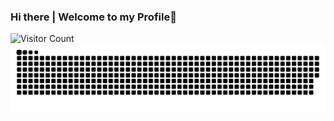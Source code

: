 ### Hi there | Welcome to my Profile👋
![Visitor Count](https://profile-counter.glitch.me/rivaldynaiborhu/count.svg)
![snake gif](https://github.com/rivaldynaiborhu/rivaldynaiborhu/blob/output/github-contribution-grid-snake.svg)
